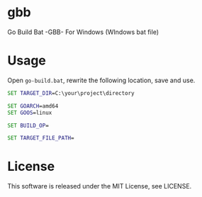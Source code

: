 # gbb
Go Build Bat -GBB- For Windows (WIndows bat file)

# Usage

Open `go-build.bat`, rewrite the following location, save and use.

```bat
SET TARGET_DIR=C:\your\project\directory

SET GOARCH=amd64
SET GOOS=linux

SET BUILD_OP=

SET TARGET_FILE_PATH=
```

# License

This software is released under the MIT License, see LICENSE.
